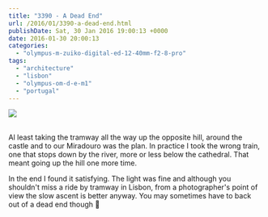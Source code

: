```yaml
---
title: "3390 - A Dead End"
url: /2016/01/3390-a-dead-end.html
publishDate: Sat, 30 Jan 2016 19:00:13 +0000
date: 2016-01-30 20:00:13
categories: 
  - "olympus-m-zuiko-digital-ed-12-40mm-f2-8-pro"
tags: 
  - "architecture"
  - "lisbon"
  - "olympus-om-d-e-m1"
  - "portugal"
---
```

<div class="container">
<div class="center"><a target="_blank" href="https://d25zfm9zpd7gm5.cloudfront.net/1200x1200/2015/20150904_164427_lr.jpg"><img class="webfeedsFeaturedVisual" src="https://d25zfm9zpd7gm5.cloudfront.net/0600x0600/2015/20150904_164427_lr.jpg" /></a></div>
</div>
<br />

Al least taking the tramway all the way up the opposite hill, around the castle and to our Miradouro was the plan. In practice I took the wrong train, one that stops down by the river, more or less below the cathedral. That meant going up the hill one more time.

In the end I found it satisfying. The light was fine and although you shouldn't miss a ride by tramway in Lisbon, from a photographer's point of view the slow ascent is better anyway. You may sometimes have to back out of a dead end though 🙂
